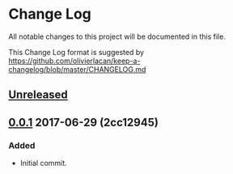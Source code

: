 # Change Log

All notable changes to this project will be documented in this file.

This Change Log format is suggested by
<https://github.com/olivierlacan/keep-a-changelog/blob/master/CHANGELOG.md>

## [Unreleased]


## [0.0.1] 2017-06-29 (2cc12945)

### Added

- Initial commit.

[Unreleased]: https://github.com/QNimbus/LDAPImporter/compare/v0.0.1...HEAD
[0.0.1]: https://github.com/QNimbus/LDAPImporter/releases/tag/v0.0.1